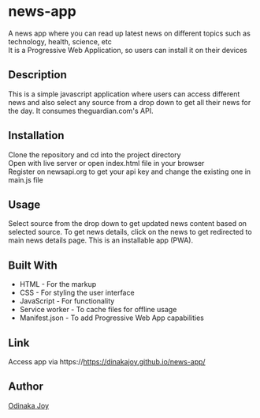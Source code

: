 # news-app
A news app where you can read up latest news on different topics such as technology, health, science, etc    
It is a Progressive Web Application, so users can install it on their devices

## Description
This is a simple javascript application where users can access different news and also select any source from a drop down to get all their news for the day.
It consumes theguardian.com's API.

## Installation
Clone the repository and cd into the project directory  
Open with live server or open index.html file in your browser    
Register on newsapi.org to get your api key and change the existing one in main.js file   

## Usage
Select source from the drop down to get updated news content based on selected source. 
To get news details, click on the news to get redirected to main news details page. 
This is an installable app (PWA). 

## Built With
* HTML - For the markup
* CSS - For styling the user interface
* JavaScript - For functionality
* Service worker - To cache files for offline usage 
* Manifest.json - To add Progressive Web App capabilities 

## Link
Access app via https://https://dinakajoy.github.io/news-app/

## Author
[Odinaka Joy](http://www.dinakajoy.com)
